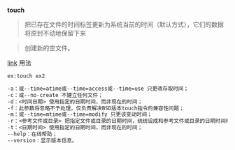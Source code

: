 **touch**
> 把已存在文件的时间标签更新为系统当前的时间（默认方式），它们的数据将原封不动地保留下来

> 创建新的空文件。

[link](http://man.linuxde.net/touch)
用法
```markdown
ex:touch ex2

-a：或--time=atime或--time=access或--time=use 只更改存取时间；
-c：或--no-create 不建立任何文件；
-d：<时间日期> 使用指定的日期时间，而非现在的时间；
-f：此参数将忽略不予处理，仅负责解决BSD版本touch指令的兼容性问题；
-m：或--time=mtime或--time=modify 只更该变动时间；
-r：<参考文件或目录> 把指定文件或目录的日期时间，统统设成和参考文件或目录的日期时间相同；
-t：<日期时间> 使用指定的日期时间，而非现在的时间；
--help：在线帮助；
--version：显示版本信息。
```
